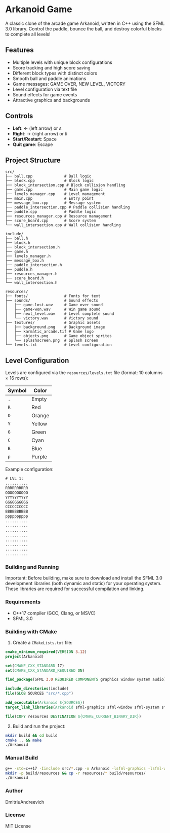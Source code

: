 # Arkanoid Game

A classic clone of the arcade game Arkanoid, written in C++ using the SFML 3.0 library. Control the paddle, bounce the ball, and destroy colorful blocks to complete all levels!

## Features
- Multiple levels with unique block configurations
- Score tracking and high score saving
- Different block types with distinct colors
- Smooth ball and paddle animations
- Game messages: GAME OVER, NEW LEVEL, VICTORY
- Level configuration via text file
- Sound effects for game events
- Attractive graphics and backgrounds

## Controls
- **Left**: ← (left arrow) or `A`
- **Right**: → (right arrow) or `D`
- **Start/Restart**: Space
- **Quit game**: Escape

## Project Structure
```plaintext
src/
├── ball.cpp              # Ball logic
├── block.cpp             # Block logic
├── block_intersection.cpp # Block collision handling
├── game.cpp              # Main game logic
├── levels_manager.cpp    # Level management
├── main.cpp              # Entry point
├── message_box.cpp       # Message system
├── paddle_intersection.cpp # Paddle collision handling
├── puddle.cpp            # Paddle logic
├── resources_manager.cpp # Resource management
├── score_board.cpp       # Score system
└── wall_intersection.cpp # Wall collision handling

include/
├── ball.h
├── block.h
├── block_intersection.h
├── game.h
├── levels_manager.h
├── message_box.h
├── paddle_intersection.h
├── puddle.h
├── resources_manager.h
├── score_board.h
└── wall_intersection.h

resources/
├── fonts/                # Fonts for text
├── sounds/               # Sound effects
│   ├── game-lost.wav     # Game over sound
│   ├── game-won.wav      # Win game sound
│   ├── next_level.wav    # Level complete sound
│   └── victory.wav       # Victory sound
├── textures/             # Graphic assets
│   ├── background.png    # Background image
│   ├── karmatic_arcade.tif # Game logo
│   ├── objects.png       # Game object sprites
│   └── splashscreen.png  # Splash screen
└── levels.txt            # Level configuration
```

## Level Configuration
Levels are configured via the `resources/levels.txt` file (format: 10 columns × 16 rows):

| Symbol | Color       |
|--------|------------|
| `.`    | Empty      |
| `R`    | Red        |
| `O`    | Orange     |
| `Y`    | Yellow     |
| `G`    | Green      |
| `C`    | Cyan       |
| `B`    | Blue       |
| `p`    | Purple     |

Example configuration:
```txt
# LVL 1:
..........
RRRRRRRRRR
OOOOOOOOOO
YYYYYYYYYY
GGGGGGGGGG
CCCCCCCCCC
BBBBBBBBBB
pppppppppp
..........
..........
..........
..........
..........
..........
..........
..........
```

### Building and Running

Important: Before building, make sure to download and install the SFML 3.0 development libraries (both dynamic and static) for your operating system. These libraries are required for successful compilation and linking.

### Requirements
- C++17 compiler (GCC, Clang, or MSVC)
- SFML 3.0

### Building with CMake
1. Create a `CMakeLists.txt` file:
```cmake
cmake_minimum_required(VERSION 3.12)
project(Arkanoid)

set(CMAKE_CXX_STANDARD 17)
set(CMAKE_CXX_STANDARD_REQUIRED ON)

find_package(SFML 3.0 REQUIRED COMPONENTS graphics window system audio)

include_directories(include)
file(GLOB SOURCES "src/*.cpp")

add_executable(Arkanoid ${SOURCES})
target_link_libraries(Arkanoid sfml-graphics sfml-window sfml-system sfml-audio)

file(COPY resources DESTINATION ${CMAKE_CURRENT_BINARY_DIR})
```

2. Build and run the project:

```bash
mkdir build && cd build
cmake .. && make
./Arkanoid
```

### Manual Build
```bash
g++ -std=c++17 -Iinclude src/*.cpp -o Arkanoid -lsfml-graphics -lsfml-window -lsfml-system -lsfml-audio
mkdir -p build/resources && cp -r resources/* build/resources/
./Arkanoid
```

### Author
DmitriuAndreevich

### License
MIT License
